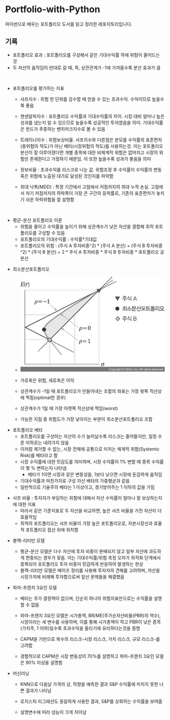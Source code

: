 # Portfolio-with-Python

파이썬으로 배우는 포트폴리오 도서를 읽고 정리한 레포지토리입니다.

<div>
</div>

## 기록

* 포트폴리오 효과 : 포트폴리오를 구성해서 같은 기대수익률 하에 위험이 줄어드는 것
* 두 자산의 움직임이 반대로 갈 때, 즉, 상관관계가 -1에 가까울수록 분산 효과가 큼

<div>
<br>
</div>

* 포트폴리오를 평가하는 지표
  
  * 샤프지수 : 위험 한 단위를 감수할 때 얻을 수 있는 초과수익. 수익이므로 높을수록 좋음
  
  * 젠센알파지수 : 포트폴리오 수익률과 기대수익률의 차이. 시장 대비 얼마나 높은 성과를 냈는지 알 수 있으므로 높을수록 성공적인 투자였음을 의미. 기대수익률은 펀드가 추종하는 벤치마크지수로 볼 수 있음
  
  * 트레이너지수 : 위험보상비율. 샤프지수와 다른점은 분모를 수익률의 표준편차(총위험의 척도)가 아닌 베타(시장위험의 척도)를 사용하는것. 이는 포트폴리오 분산이 잘 이루어졌다면 개별 종목에 대한 비체계적 위험은 없어지고 시장의 위험만 존재한다고 가정하기 때문임. 이 또한 높을수록 성과가 좋음을 의미
  
  * 정보비율 : 초과수익를 리스크로 나눈 값. 위험조정 후 수익률이 수익률의 변동 혹은 위험에 노출된 대가로 달성된 것인지를 파악함
  
  * 최대 낙폭(MDD) : 특정 기간에서 고점에서 저점까지의 최대 누적 손실. 고점에서 차기 저점까지의 하락폭이 가장 큰 구간의 등락률로, 기존의 표준편차가 놓치기 쉬운 하락위험을 잘 설명함

<div>
<br>
</div>

* 평균-분산 포트폴리오 이론
  * 위험을 줄이고 수익률을 높이기 위해 상관계수가 낮은 자산을 결합해 최적 포트폴리오를 구성할 수 있음
  * 포트폴리오의 기대수익률 : 수익률*기대값
  * 포트폴리오의 위험 : (주식 A 투자비중^2) * (주식 A 분산) + (주식 B 투자비중^2) * (주식 B 분산) + 2 * 주식 A 투자비중 * 주식 B 투자비중 * 포트폴리오 공분산

<div>
</div>

* 최소분산포트폴리오
  
  * ![최소분산포트폴리오](images/최소분산포트폴리오.jpg)
  
  * 가로축은 위험, 세로축은 이익
  
  * 상관계수가 -1일 때 포트폴리오가 만들어내는 조합의 좌표는 가장 윗쪽 직선상에 찍힘(optimal한 경우)
  
  * 상관계수가 1일 때 가장 아랫쪽 직선상에 찍임(worst)
  
  * 가능한 지점 중 위험도가 가장 낯아지는 부분이 최소분산포트폴리오 조합

<div>
</div>

* 포트폴리오 베타
  * 포트폴리오를 구성하는 자산의 수가 늘어날수록 리스크는 줄어들지만, 일정 수준 이하로는 내려가지 않음
  * 이처럼 제거할 수 없는, 시장 전체에 공통으로 미치는 체계적 위험(Systemic Risk)를 베타라고 함
  * 시장 수익률에 대한 민감도를 의미하며, 시장 수익률이 1% 변할 때 종목 수익률이 몇 % 변하는지 나타냄.
    * 베타가 1이면 시장과 같은 변동성을, 1보다 낮으면 시장에 둔감하게 움직임
  * 기대수익률과 마찬가지로 구성 자산 베타의 가중평균과 같음
  * 일반적으로 기술주의 베타는 1 이상이고, 경기방어주는 1 이하의 값을 가짐

<div>
</div>

* 샤프 비율 : 투자자가 부담하는 위험에 대해서 자산 수익률이 얼마나 잘 보상하는지에 대한 지표
  * 따라서 같은 기준지표로 두 자산을 비교하면, 높은 샤프 비율을 가진 자산이 더 효율적임
  * 최적의 포트폴리오는 샤프 비율이 가장 높은 포트폴리오로, 자본시장선과 효율적 포트폴리오 접선 위에 위치함

<div>
</div>

* 블랙-리터만 모델
  
  * 평균-분산 모델은 다수 자산에 투자 비중이 분배되지 않고 일부 자산에 과도하게 편중되는 경우가 잦음. 이는 기대수익률/위험 측정 오차가 최적화 단계에서 증폭되어 포트폴리오 투자 비중이 민감하게 반응하여 발생하는 현상
  * 블랙-리터만 모델은  베이즈 정리를 사용해 투자자의 견해를 고려하며, 자산을 시장가치에 비례해 투자함으로써 앞선 문제들을 해결했음

<div>
</div>

* 파마-프렌치 3요인 모델
  
  * 베타는 주가 결정력이 없으며, 단순히 하나의 위험지표만으로는 수익률을 설명할 수 없음
  
  * 파마-프렌치 3요인 모델은 시가총액, BR/ME(주가순자산비율(PBR)의 역수), 시장이라는 세 변수를 사용하며, 이를 통해 시가총액이 작고 PBR이 낮은 종목(가치주, 1 이하)일수록 초과수익을 올리기에 유리하다는것을 증명
  
  * CAPM을 기반으로 복수의 리스크-시장 리스크, 가치 리스크, 규모 리스크-를 고려함
  
  * 경험적으로 CAPM은 시장 변동성의 70%를 설명하고 파마-프렌치 3요인 모델은 90% 이상을 설명함

<div>

</div>

* 머신러닝
  
  * KNN으로 다음날 가격의 상, 하향을 예측한 결과 S&P 수익률에 미치지 못한 나쁜 결과가 나타남
  
  * 로지스틱 리그레션도 동일하게 사용한 결과, S&P를 상회하는 수익률을 보여줌
  
  * 설명변수에 따라 성능이 크게 차이남
